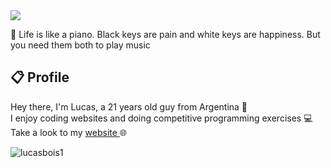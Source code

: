 <img src="https://imgur.com/CnE3Gt9.png"/>

🎹 <a> Life is like a piano. Black keys are pain and white keys are happiness. But you need them both to play music </a>

## 📋 Profile

 Hey there, I'm Lucas, a 21 years old guy from Argentina 🧉 <br/>
 I enjoy coding websites and doing competitive programming exercises 💻 <br/>
 Take a look to my <a href="https://lucasbois.herokuapp.com"> website </a> 🌐 
<p align="left"> <img src="https://komarev.com/ghpvc/?username=lucasbois1&label=Profile%20views&color=380e17&style=flat" alt="lucasbois1" /> </p>
